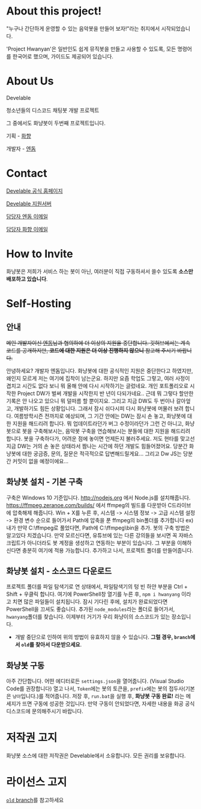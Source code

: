 # About this project!

"누구나 간단하게 운영할 수 있는 음악봇을 만들어 보자!"라는 취지에서 시작되었습니다.

'Project Hwanyan'은 일반인도 쉽게 뮤직봇을 만들고 사용할 수 있도록, 모든 명령어를 한국어로 했으며, 가이드도 제공되어 있습니다.

# About Us

Develable

청소년들의 디스코드 채팅봇 개발 프로젝트

그 중에서도 화냥봇이 두번째 프로젝트입니다.

기획 - [화향](https://hwahyang.space)

개발자 - [엔돔](http://endom.kro.kr)

# Contact

[Develable 공식 홈페이지](https://develable.xyz)

[Develable 지원서버](https://invite.gg/Develable)

[담당자 엔돔 이메일](mailto:dyyeom1@naver.com)

[담당자 화향 이메일](mailto:hwahyang1223@gmail.com)

# How to Invite

화냥봇은 저희가 서비스 하는 봇이 아닌, 여러분이 직접 구동하셔서 쓸수 있도록 **소스만 배포하고 있습니다**.

# Self-Hosting

## 안내

~~메인 개발자이신 [엔돔](http://endom.kro.kr)님과 협의하에 더 이상의 지원을 중단합니다.
깃허브에서는 계속 코드를 공개하지만, **코드에 대한 지원은 더 이상 진행하지 않으니** 참고해 주시기 바랍니다.~~

안녕하세요? 개발자 엔돔입니다. 화냥봇에 대한 공식적인 지원은 중단한다고 하였지만, 왜인지 모르게 저는 여기에 집착이 남는군요.
하지만 요즘 학업도 그렇고, 여러 사정이 겹치고 시간도 없다 보니 뭐 올해 안에 다시 시작하기는 글렀네요.
개인 포트폴리오로 시작한 Project DW가 벌써 개발을 시작한지 반 년이 다되가네요..
근데 뭐 그렇다 할만한 기록은 안 나오고 있으니 뭐 덜떠름 할 뿐이지요.
그리고 지금 DW도 두 번이나 갈아엎고, 개발하기도 힘든 상황입니다. 그래서 잠시 쉬다시피 다시 화냥봇에 머물러 보려 합니다.
여름방학시즌 전까지로 예상되며, 그 기간 안에는 DW는 잠시 손 놓고, 화냥봇에 대한 지원을 해드리려 합니다.
뭐 업데이트라던가 버그 수정이라던가 그런 건 아니고, 화냥봇으로 봇을 구축해보시는, 음악봇 구축을 연습해보시는 분들에 대한 지원을 해드리려 합니다.
봇을 구축하다가, 어려운 점에 놓이면 언제든지 불러주세요. 저도 현타를 맞고선 지금 DW는 거의 손 놓은 상태라서 짬나는 시간에 하던 개발도 힘들어졌어요.
당분간 화냥봇에 대한 궁금증, 문의, 질문은 적극적으로 답변해드릴게요...
그리고 Dw JS는 당분간 커밋이 없을 예정이에요...

## 화냥봇 설치 - 기본 구축

구축은 Windows 10 기준입니다.
http://nodejs.org 에서 Node.js를 설치해줍니다.
https://ffmpeg.zeranoe.com/builds/ 에서 ffmpeg의 빌드를 다운받아 C드라이브에 압축해제 해줍니다.
Win + X를 누른 후, 시스템 -> 시스템 정보 -> 고급 시스템 설정 -> 환경 변수 순으로 들어가서
Path에 압축을 푼 ffmpeg의 bin폴더를 추가합니다
ex) 내가 만약 C:\ffmpeg로 풀었다면, Path에 C:\ffmpeg\bin을 추가.
봇의 구축 방법은 알고있다 치겠습니다. 
만약 모르신다면, 유튜브에 있는 다른 강의들을 보시면 꼭 자바스크립트가 아니더라도 봇 계정을 생성하고 연동하는 부분이 있습니다.
그 부분을 이해하신다면 충분히 여기에 적용 가능합니다.
추가하고 나서, 프로젝트 폴더를 만들어줍니다.

## 화냥봇 설치 - 소스코드 다운로드

프로젝트 폴더를 파일 탐색기로 연 상태에서, 파일탐색기의 텅 빈 하얀 부분을 Ctrl + Shift + 우클릭 합니다.
여기에 PowerShell창 열기를 누른 후, `npm i hwanyang` 이라고 치면 많은 파일들이 설치됩니다.
잠시 기다린 후에, 설치가 완료되었다면 PowerShell을 끄셔도 좋습니다.
추가된 `node_modules`라는 폴더로 들어가서, `hwanyang`폴더를 찾습니다.
이제부터 거기가 우리 화냥이의 소스코드가 있는 장소입니다.

- 개발 중단으로 인하여 위의 방법이 유효하지 않을 수 있습니다. **그럴 경우, `branch`에서 `old`를 찾아서 다운받으세요**.

## 화냥봇 구동

아주 간단합니다. 어떤 에디터로든 `settings.json`을 열어줍니다. (Visual Studio Code를 권장합니다)
열고 나서, `Token`에는 봇의 토큰을, `prefix`에는 봇의 접두사(기본은 `냥아`입니다.)를 적어줍니다.
저장 후, `run.bat`을 실행 후, **화냥봇 구동 완료!** 라는 메세지가 뜨면 구동에 성공한 것입니다.
만약 구동이 안되었다면, 자세한 내용을 화공 공식 디스코드에 문의해주시기 바랍니다.

# 저작권 고지

화냥봇 소스에 대한 저작권은 Develable에서 소유합니다. 모든 권리를 보유합니다.

# 라이선스 고지

[`old` branch](https://github.com/develable/Musicbot_Hwanyan_Discord/blob/old/LICENSE)를 참고하세요
